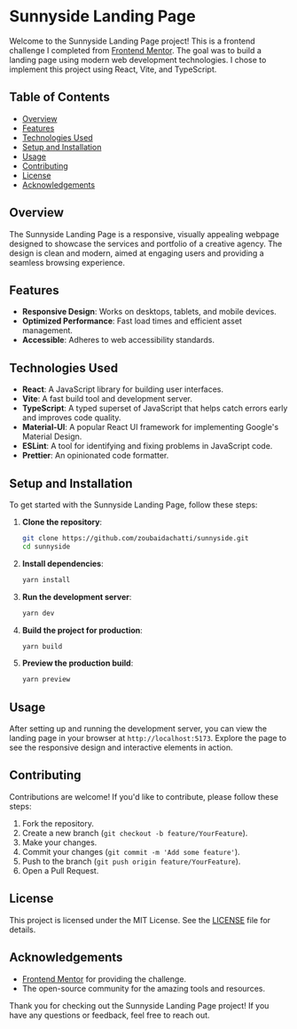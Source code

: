 # Sunnyside Landing Page

Welcome to the Sunnyside Landing Page project! This is a frontend challenge I completed from [Frontend Mentor](https://www.frontendmentor.io/). The goal was to build a landing page using modern web development technologies. I chose to implement this project using React, Vite, and TypeScript.

## Table of Contents

- [Overview](#overview)
- [Features](#features)
- [Technologies Used](#technologies-used)
- [Setup and Installation](#setup-and-installation)
- [Usage](#usage)
- [Contributing](#contributing)
- [License](#license)
- [Acknowledgements](#acknowledgements)

## Overview

The Sunnyside Landing Page is a responsive, visually appealing webpage designed to showcase the services and portfolio of a creative agency. The design is clean and modern, aimed at engaging users and providing a seamless browsing experience.

## Features

- **Responsive Design**: Works on desktops, tablets, and mobile devices.
- **Optimized Performance**: Fast load times and efficient asset management.
- **Accessible**: Adheres to web accessibility standards.

## Technologies Used

- **React**: A JavaScript library for building user interfaces.
- **Vite**: A fast build tool and development server.
- **TypeScript**: A typed superset of JavaScript that helps catch errors early and improves code quality.
- **Material-UI**: A popular React UI framework for implementing Google's Material Design.
- **ESLint**: A tool for identifying and fixing problems in JavaScript code.
- **Prettier**: An opinionated code formatter.

## Setup and Installation

To get started with the Sunnyside Landing Page, follow these steps:

1. **Clone the repository**:
    ```bash
    git clone https://github.com/zoubaidachatti/sunnyside.git
    cd sunnyside
    ```

2. **Install dependencies**:
    ```bash
    yarn install
    ```

3. **Run the development server**:
    ```bash
    yarn dev
    ```

4. **Build the project for production**:
    ```bash
    yarn build
    ```

5. **Preview the production build**:
    ```bash
    yarn preview
    ```

## Usage

After setting up and running the development server, you can view the landing page in your browser at `http://localhost:5173`. Explore the page to see the responsive design and interactive elements in action.

## Contributing

Contributions are welcome! If you'd like to contribute, please follow these steps:

1. Fork the repository.
2. Create a new branch (`git checkout -b feature/YourFeature`).
3. Make your changes.
4. Commit your changes (`git commit -m 'Add some feature'`).
5. Push to the branch (`git push origin feature/YourFeature`).
6. Open a Pull Request.

## License

This project is licensed under the MIT License. See the [LICENSE](LICENSE) file for details.

## Acknowledgements

- [Frontend Mentor](https://www.frontendmentor.io/) for providing the challenge.
- The open-source community for the amazing tools and resources.

Thank you for checking out the Sunnyside Landing Page project! If you have any questions or feedback, feel free to reach out.
